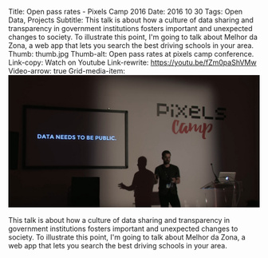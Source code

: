 Title: Open pass rates - Pixels Camp 2016
Date: 2016 10 30
Tags: Open Data, Projects
Subtitle: This talk is about how a culture of data sharing and transparency in government institutions fosters important and unexpected changes to society. To illustrate this point, I'm going to talk about Melhor da Zona, a web app that lets you search the best driving schools in your area.
Thumb: thumb.jpg
Thumb-alt: Open pass rates at pixels camp conference.
Link-copy: Watch on Youtube
Link-rewrite: https://youtu.be/fZm0paShVMw
Video-arrow: true
Grid-media-item: <a target="_blank" href="https://youtu.be/fZm0paShVMw" title="Open pass rates - Pixels Camp 2016"><img alt="Open pass rates - Pixels Camp 2016" src="assets/img/pixelscamp-melhordazona/grid-img.jpg"></a>

This talk is about how a culture of data sharing and transparency in government institutions fosters important and unexpected changes to society. To illustrate this point, I'm going to talk about Melhor da Zona, a web app that lets you search the best driving schools in your area.
